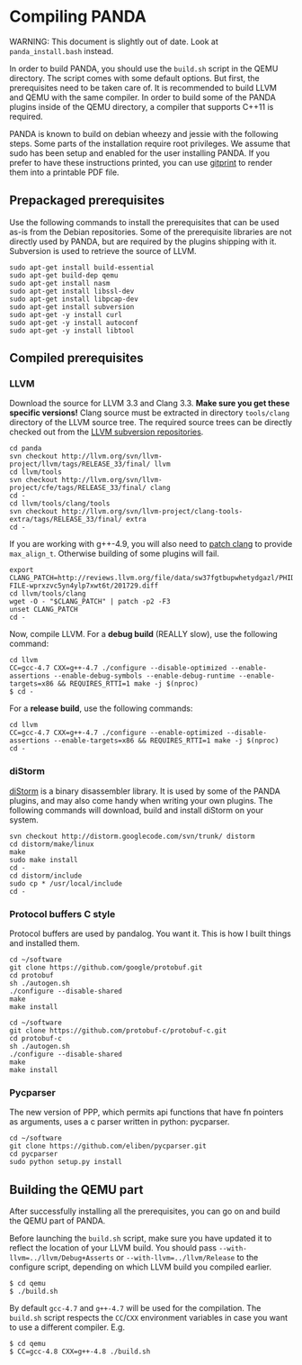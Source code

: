 # Compiling PANDA

WARNING: This document is slightly out of date. Look at
`panda_install.bash` instead.

In order to build PANDA, you should use the `build.sh` script
in the QEMU directory. The script comes with some default
options. But first, the prerequisites need to be taken care of.
It is recommended to build LLVM and QEMU with the same compiler.
In order to build some of the PANDA plugins inside of the QEMU
directory, a compiler that supports C++11 is required.

PANDA is known to build on debian wheezy and jessie with the
following steps.
Some parts of the installation require root privileges. We assume
that sudo has been setup and enabled for the user installing
PANDA.
If you prefer to have these instructions printed, you can 
use [gitprint](https://gitprint.com/) to render them into
a printable PDF file.

## Prepackaged prerequisites
Use the following commands to install the prerequisites that can
be used as-is from the Debian repositories.
Some of the prerequisite libraries are not directly used by
PANDA, but are required by the plugins shipping with it.
Subversion is used to retrieve the source of LLVM.

```
sudo apt-get install build-essential 
sudo apt-get build-dep qemu
sudo apt-get install nasm
sudo apt-get install libssl-dev
sudo apt-get install libpcap-dev
sudo apt-get install subversion
sudo apt-get -y install curl
sudo apt-get -y install autoconf
sudo apt-get -y install libtool

```

## Compiled prerequisites

### LLVM
Download the source for LLVM 3.3 and Clang 3.3. **Make sure you
get these specific versions!** Clang source must be extracted in
directory `tools/clang` directory of the LLVM source tree.
The required source trees can be directly checked out from the
[LLVM subversion repositories](http://llvm.org/svn/llvm-project/).

```
cd panda
svn checkout http://llvm.org/svn/llvm-project/llvm/tags/RELEASE_33/final/ llvm
cd llvm/tools
svn checkout http://llvm.org/svn/llvm-project/cfe/tags/RELEASE_33/final/ clang
cd -
cd llvm/tools/clang/tools
svn checkout http://llvm.org/svn/llvm-project/clang-tools-extra/tags/RELEASE_33/final/ extra
cd -
```

<!-- Note: Maybe the patch should be copied inside the PANDA repository, or in a gist. -->

If you are working with g++-4.9, you will also need to
[patch clang](http://reviews.llvm.org/rL201729) to provide `max_align_t`.
Otherwise building of some plugins will fail.

```
export CLANG_PATCH=http://reviews.llvm.org/file/data/sw37fgtbupwhetydgazl/PHID-FILE-wprxzvc5yn4ylp7xwt6t/201729.diff
cd llvm/tools/clang
wget -O - "$CLANG_PATCH" | patch -p2 -F3
unset CLANG_PATCH
cd -
```


Now, compile LLVM. For a **debug build** (REALLY slow), use the following command:

```
cd llvm
CC=gcc-4.7 CXX=g++-4.7 ./configure --disable-optimized --enable-assertions --enable-debug-symbols --enable-debug-runtime --enable-targets=x86 && REQUIRES_RTTI=1 make -j $(nproc)
$ cd -
```

For a **release build**, use the following commands:

```
cd llvm
CC=gcc-4.7 CXX=g++-4.7 ./configure --enable-optimized --disable-assertions --enable-targets=x86 && REQUIRES_RTTI=1 make -j $(nproc)
cd -
```

### diStorm
[diStorm](https://code.google.com/p/distorm/) is a binary
disassembler library. It is used by some of the PANDA plugins,
and may also come handy when writing your own plugins.
The following commands will download, build and install diStorm
on your system.

```
svn checkout http://distorm.googlecode.com/svn/trunk/ distorm
cd distorm/make/linux
make
sudo make install
cd -
cd distorm/include
sudo cp * /usr/local/include
cd -
```

### Protocol buffers C style

Protocol buffers are used by pandalog.  You want it.
This is how I built things and installed them.

```
cd ~/software
git clone https://github.com/google/protobuf.git
cd protobuf
sh ./autogen.sh
./configure --disable-shared
make
make install

cd ~/software
git clone https://github.com/protobuf-c/protobuf-c.git
cd protobuf-c
sh ./autogen.sh
./configure --disable-shared
make
make install
```

### Pycparser

The new version of PPP, which permits api functions that have fn pointers as arguments,
uses a c parser written in python: pycparser.

```
cd ~/software
git clone https://github.com/eliben/pycparser.git
cd pycparser
sudo python setup.py install
```


## Building the QEMU part
After successfully installing all the prerequisites, you can go
on and build the QEMU part of PANDA.

Before launching the `build.sh` script, make sure you have
updated it to reflect the location of your LLVM build.
You should pass `--with-llvm=../llvm/Debug+Asserts` or
`--with-llvm=../llvm/Release` to the configure script, depending
on which LLVM build you compiled earlier.


```
$ cd qemu
$ ./build.sh
```

By default `gcc-4.7` and `g++-4.7` will be used for the
compilation. The `build.sh` script respects the ``CC``/``CXX``
environment variables in case you want to use a different
compiler. E.g.

```
$ cd qemu
$ CC=gcc-4.8 CXX=g++-4.8 ./build.sh
```


